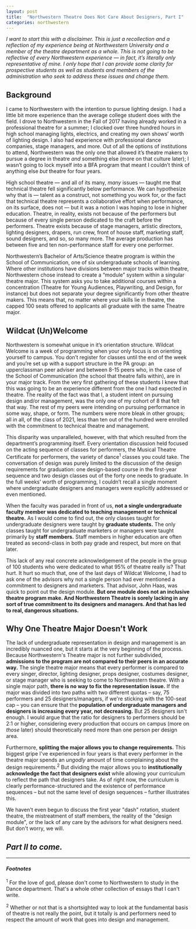 ```yaml
---
layout: post
title:  "Northwestern Theatre Does Not Care About Designers, Part I"
categories: northwestern
---
```

*I want to start this with a disclaimer. This is just a recollection and a reflection of my experience being at Northwestern University and a member of the theatre department as a whole. This is not going to be reflective of every Northwestern experience — in fact, it’s literally only representative of mine. I only hope that I can provide some clarity for prospective students as well as students and members of the administration who seek to address these issues and change them.* 

## **Background**

I came to Northwestern with the intention to pursue lighting design. I had a little bit more experience than the average college student does with the field. I drove to Northwestern in the Fall of 2017 having already worked in a professional theatre for a summer; I clocked over three hundred hours in high school managing lights, electrics, and creating my own shows’ worth of lighting design. I also had experience with professional dance companies, stage managers, and more. Out of all the options of institutions to attend, Northwestern was the only one that allowed it’s theatre makers to pursue a degree in theatre *and* something else (more on that culture later); I wasn’t going to lock myself into a BFA program that meant I couldn’t think of anything else *but* theatre for four years. 

High school theatre — and all of its many, *many* issues — taught me that technical theatre fell significantly below performance. We can hypothesize why that is — talent as a construct, not something you work for, or the fact that technical theatre represents a collaborative effort when performance, on its surface, does not — but it was a notion I was hoping to lose in higher education. Theatre, in reality, exists not because of the performers but because of every single person dedicated to the craft before the performers. Theatre exists because of stage managers, artistic directors, lighting designers, drapers, run crew, front of house staff, marketing staff, sound designers, and so, so many more. The average production has between five and ten non-performance staff for every one performer.

Northwestern’s Bachelor of Arts/Science theatre program is within the School of Communication, one of six undergraduate schools of learning. Where other institutions have divisions between major tracks within theatre, Northwestern chose instead to create a “module” system within a singular theatre major. This system asks you to take additional courses within a concentration (Theatre for Young Audiences, Playwriting, and Design, for instance) but does not separate your degree significantly from other theatre makers. This means that, no matter where your skills lie in theatre, the capped 100 seats offered to applicants all graduate with the same Theatre major.

## **Wildcat (Un)Welcome**

Northwestern is somewhat unique in it’s orientation structure. Wildcat Welcome is a week of programming when your only focus is on orienting yourself to campus. You don’t register for classes until the end of the week and you’re set up with a support structure in the PA group: an upperclassman peer adviser and between 8-15 peers who, in the case of the School of Communication (the school that theatre falls within), are in your major track. From the very first gathering of these students I knew that this was going to be an experience different from the one I had expected in theatre.  The reality of the fact was that I, a student intent on pursuing design and/or management, was the only one of my cohort of 8 that felt that way. The rest of my peers were intending on pursuing performance in some way, shape, or form. The numbers were more bleak in other groups; all in all, of the class of 2021, less than ten out of the hundred were enrolled with the commitment to technical theatre and management.

This disparity was unparalleled, however, with that which resulted from the department’s programming itself. Every orientation discussion held focused on the acting sequence of classes for performers, the Musical Theatre Certificate for performers, the variety of dance<sup>1</sup> classes you could take. The conversation of design was purely limited to the discussion of the design requirements for graduation: one design-based course in the first-year sequence and two design classes out of the forty one needs to graduate. In the full weeks’ worth of programming, I couldn’t recall a single moment where undergraduate designers and managers were explicitly addressed or even mentioned. 

When the faculty was paraded in front of us, **not a single undergraduate faculty member was dedicated to teaching management or technical theatre.** As I would come to find out, the only classes taught for undergraduate designers were taught by **graduate students.** The only classes taught for undergraduate marketers or managers were taught primarily by **staff members.** Staff members in higher education are often treated as second-class in both pay grade and respect, but more on that later.

This lack of any real concrete acknowledgement of the people in the group of 100 students who were dedicated to what 95% of theatre really is? That hurt. It hurt so much that, one of the last days of Wildcat Welcome, I had to ask one of the advisors why not a single person had ever mentioned a commitment to designers and marketers. That advisor, John Haas, was quick to point out the design module. **But one module does not an inclusive theatre program make. And Northwestern Theatre is sorely lacking in any sort of true commitment to its designers and managers. And that has led to real, dangerous situations.** 

## Why One Theatre Major Doesn't Work

The lack of undergraduate representation in design and management is an incredibly nuanced one, but it starts at the very beginning of the process. Because Northwestern's Theatre major is not further subdivided, **admissions to the program are not compared to their peers in an accurate way.** The single theatre major means that every performer is compared to every singer, director, lighting designer, props designer, costumes designer, or stage manager who is seeking to come to Northwestern theatre. With a single major path, **there is no way to fix the representation issue.** If the major was divided into two paths with two different quotas – say, 75 performers and 25 designers/managers, if we're sticking with the 100-seat cap – you can ensure that the **population of undergraduate managers and designers is increasing every year, not decreasing.** But 25 designers isn't enough. I would argue that the ratio for designers to performers should be 2:1 or higher, considering every production that occurs on campus (more on *those* later) should theoretically need more than one person per design area.

Furthermore, **splitting the major allows you to change requirements.** This biggest gripe I've experienced in four years is that every performer in the theatre major spends an *ungodly* amount of time complaining about the design requirements.<sup>2</sup> But dividing the major allows you to **institutionally acknowledge the fact that designers exist** while allowing your curriculum to reflect the path that designers take. As of right now, the curriculum is clearly performance-structured and the existence of performance sequences – but not the same level of design sequences – further illustrates this.

We haven't even begun to discuss the first year "dash" rotation, student theatre, the mistreatment of staff members, the reality of the "design module", or the lack of any care by the advisors for what designers need. But don't worry, we will.

## *Part II to come.*



---



#### *Footnotes*

<sup>1</sup> For the love of god, please don't come to Northwestern to study in the Dance department. That's a whole other collection of essays that I can't write.

<sup>2</sup>  Whether or not that is a shortsighted way to look at the fundamental basis of theatre is not really the point, but it totally is and performers need to respect the amount of work that goes into design and management.